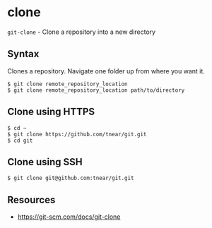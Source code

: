 # clone

`git-clone` - Clone a repository into a new directory

## Syntax
Clones a repository. Navigate one folder up from where you want it.

```
$ git clone remote_repository_location
$ git clone remote_repository_location path/to/directory
```

## Clone using HTTPS
```
$ cd ~
$ git clone https://github.com/tnear/git.git
$ cd git
```

## Clone using SSH
```
$ git clone git@github.com:tnear/git.git
```

## Resources
- https://git-scm.com/docs/git-clone
